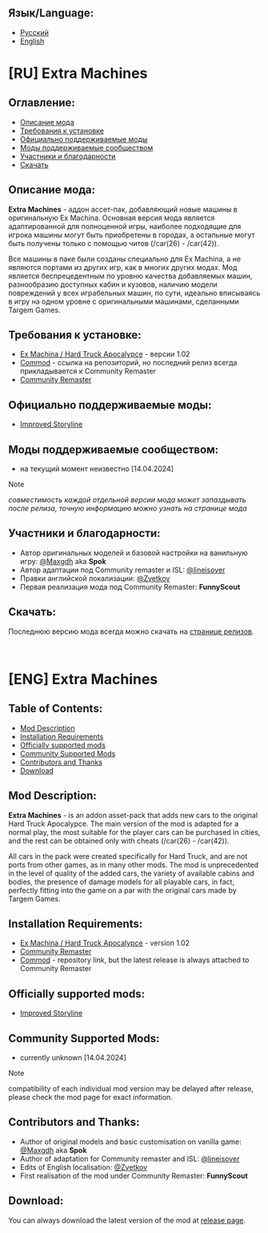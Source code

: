 ## Язык/Language:
- [Русский](#ru-extra-machines)
- [English](#eng-extra-machines)

# [RU] Extra Machines
## Оглавление:
- [Описание мода](#описание-мода)
- [Требования к установке](#требования-к-установке)
- [Официально поддерживаемые моды](#официально-поддерживаемые-моды)
- [Моды поддерживаемые сообществом](#моды-поддерживаемые-сообществом)
- [Участники и благодарности](#участники-и-благодарности)
- [Скачать](#скачать)

## Описание мода:
**Extra Machines** - аддон ассет-пак, добавляющий новые машины в оригинальную Ex Machina. Основная версия мода является адаптированной для полноценной игры, наиболее подходящие для игрока машины могут быть приобретены в городах, а остальные могут быть получены только с помощью читов (/car(26) - /car(42)).

Все машины в паке были созданы специально для Ex Machina, а не являются портами из других игр, как в многих других модах. Мод является беспрецедентным по уровню качества добавляемых машин, разнообразию доступных кабин и кузовов, наличию модели повреждений у всех играбельных машин, по сути, идеально вписываясь в игру на одном уровне с оригинальными машинами, сделанными Targem Games.

## Требования к установке:
* [Ex Machina / Hard Truck Apocalypce](https://store.steampowered.com/app/285500) - версии 1.02
* [Commod](https://github.com/Zvetkov/ComMod) - ссылка на репозиторий, но последний релиз всегда прикладывается к Community Remaster
* [Community Remaster](https://github.com/DeusExMachinaTeam/EM-CommunityPatch)

## Официально поддерживаемые моды:
* [Improved Storyline](https://github.com/zatinu322/ImprovedStoryline)

## Моды поддерживаемые сообществом:
* на текущий момент неизвестно [14.04.2024]

>[!NOTE]
>*совместимость каждой отдельной версии мода может запаздывать после релиза, точную информацию можно узнать на странице мода*

## Участники и благодарности:
* Автор оригинальных моделей и базовой настройки на ванильную игру: [@Maxgdh](https://github.com/Maxgdh) aka **Spok**
* Автор адаптации под Community remaster и ISL: [@lineisover](https://github.com/lineisover)
* Правки английской локализации: [@Zvetkov](https://github.com/Zvetkov)
* Первая реализация мода под Community Remaster: **FunnyScout**

## Скачать:
Последнюю версию мода всегда можно скачать на [странице релизов](https://github.com/lineisover/ExtraMachinesCP/releases).

</br>

# [ENG] Extra Machines

## Table of Contents:
- [Mod Description](#mod-description)
- [Installation Requirements](#installation-requirements)
- [Officially supported mods](#officially-supported-mods)
- [Community Supported Mods](#community-supported-mods)
- [Contributors and Thanks](#contributors-and-thanks)
- [Download](#download)

## Mod Description:
**Extra Machines** - is an addon asset-pack that adds new cars to the original Hard Truck Apocalypce. The main version of the mod is adapted for a normal play, the most suitable for the player cars can be purchased in cities, and the rest can be obtained only with cheats (/car(26) - /car(42)).

All cars in the pack were created specifically for Hard Truck, and are not ports from other games, as in many other mods. The mod is unprecedented in the level of quality of the added cars, the variety of available cabins and bodies, the presence of damage models for all playable cars, in fact, perfectly fitting into the game on a par with the original cars made by Targem Games.

## Installation Requirements:
* [Ex Machina / Hard Truck Apocalypce](https://store.steampowered.com/app/285500) - version 1.02
* [Community Remaster](https://github.com/DeusExMachinaTeam/EM-CommunityPatch)
* [Commod](https://github.com/Zvetkov/ComMod) - repository link, but the latest release is always attached to Community Remaster

## Officially supported mods:
* [Improved Storyline](https://github.com/zatinu322/ImprovedStoryline)

## Community Supported Mods:
* currently unknown [14.04.2024]

>[!NOTE]
>compatibility of each individual mod version may be delayed after release, please check the mod page for exact information.

## Contributors and Thanks:
* Author of original models and basic customisation on vanilla game: [@Maxgdh](https://github.com/Maxgdh) aka **Spok**
* Author of adaptation for Community remaster and ISL: [@lineisover](https://github.com/lineisover)
* Edits of English localisation: [@Zvetkov](https://github.com/Zvetkov)
* First realisation of the mod under Community Remaster: **FunnyScout**

## Download:
You can always download the latest version of the mod at [release page](https://github.com/lineisover/ExtraMachinesCP/releases).

